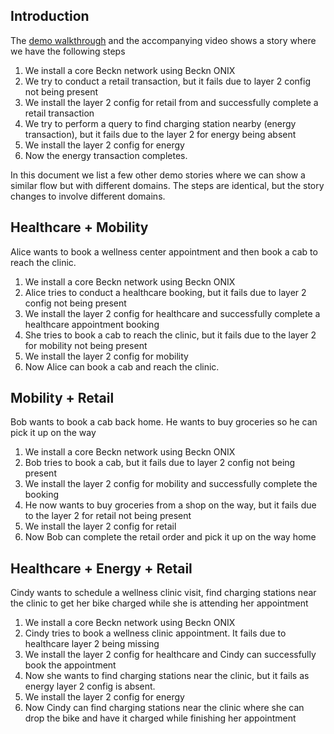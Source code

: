 ## Introduction

The [demo walkthrough](../docs/demo_walkthrough.md) and the accompanying video shows a story where we have the following steps

1. We install a core Beckn network using Beckn ONIX
2. We try to conduct a retail transaction, but it fails due to layer 2 config not being present
3. We install the layer 2 config for retail from and successfully complete a retail transaction
4. We try to perform a query to find charging station nearby (energy transaction), but it fails due to the layer 2 for energy being absent
5. We install the layer 2 config for energy
6. Now the energy transaction completes.

In this document we list a few other demo stories where we can show a similar flow but with different domains. The steps are identical, but the story changes to involve different domains.

## Healthcare + Mobility

Alice wants to book a wellness center appointment and then book a cab to reach the clinic.

1. We install a core Beckn network using Beckn ONIX
2. Alice tries to conduct a healthcare booking, but it fails due to layer 2 config not being present
3. We install the layer 2 config for healthcare and successfully complete a healthcare appointment booking
4. She tries to book a cab to reach the clinic, but it fails due to the layer 2 for mobility not being present
5. We install the layer 2 config for mobility
6. Now Alice can book a cab and reach the clinic.

## Mobility + Retail

Bob wants to book a cab back home. He wants to buy groceries so he can pick it up on the way

1. We install a core Beckn network using Beckn ONIX
2. Bob tries to book a cab, but it fails due to layer 2 config not being present
3. We install the layer 2 config for mobility and successfully complete the booking
4. He now wants to buy groceries from a shop on the way, but it fails due to the layer 2 for retail not being present
5. We install the layer 2 config for retail
6. Now Bob can complete the retail order and pick it up on the way home

## Healthcare + Energy + Retail

Cindy wants to schedule a wellness clinic visit, find charging stations near the clinic to get her bike charged while she is attending her appointment

1. We install a core Beckn network using Beckn ONIX
2. Cindy tries to book a wellness clinic appointment. It fails due to healthcare layer 2 being missing
3. We install the layer 2 config for healthcare and Cindy can successfully book the appointment
4. Now she wants to find charging stations near the clinic, but it fails as energy layer 2 config is absent.
5. We install the layer 2 config for energy
6. Now Cindy can find charging stations near the clinic where she can drop the bike and have it charged while finishing her appointment
